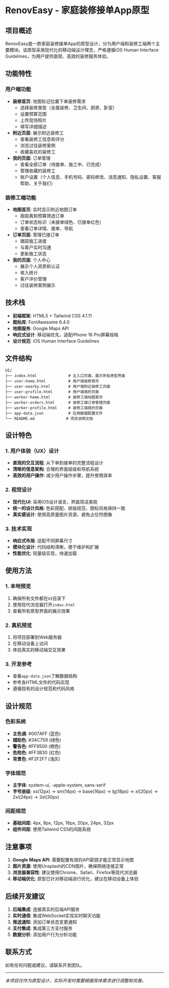# RenovEasy - 家庭装修接单App原型

## 项目概述

RenovEasy是一款家庭装修接单App的原型设计，分为用户端和装修工端两个主要模块。该原型采用现代化的移动端设计理念，严格遵循iOS Human Interface Guidelines，为用户提供直观、高效的装修服务体验。

## 功能特性

### 用户端功能
- **装修首页**: 地图标记位置下单装修需求
  - 选择装修类型（全屋装修、卫生间、厨房、卧室）
  - 设置预算范围
  - 上传现场照片
  - 填写详细描述
- **附近页面**: 展示附近装修工
  - 查看装修工信息和评分
  - 浏览过往装修案例
  - 收藏喜欢的装修工
- **我的页面**: 订单管理
  - 查看全部订单（待接单、施工中、已完成）
  - 管理收藏的装修工
  - 账户设置（个人信息、手机号码、密码修改、消息通知、隐私设置、客服帮助、关于我们）

### 装修工端功能
- **地图首页**: 实时显示附近地图订单
  - 按距离和预算筛选订单
  - 订单状态标识（未接单绿色、已接单红色）
  - 查看订单详情、接单、导航
- **订单页面**: 管理已接订单
  - 跟踪施工进度
  - 与客户实时沟通
  - 更新施工状态
- **我的页面**: 个人中心
  - 展示个人资质和认证
  - 收入统计
  - 客户评价管理
  - 过往装修案例展示

## 技术栈

- **前端框架**: HTML5 + Tailwind CSS 4.1.11
- **图标库**: FontAwesome 6.4.0
- **地图服务**: Google Maps API
- **响应式设计**: 移动端优先，适配iPhone 16 Pro屏幕规格
- **设计规范**: iOS Human Interface Guidelines

## 文件结构

```
UI/
├── index.html              # 主入口页面，展示所有原型界面
├── user-home.html          # 用户端装修首页
├── user-nearby.html        # 用户端附近装修工页面
├── user-profile.html       # 用户端我的页面
├── worker-home.html        # 装修工端地图首页
├── worker-orders.html      # 装修工端订单管理页面
├── worker-profile.html     # 装修工端我的页面
├── app-data.json           # 应用数据配置文件
└── README.md              # 项目说明文档
```

## 设计特色

### 1. 用户体验（UX）设计
- **直观的交互流程**: 从下单到接单的完整流程设计
- **清晰的信息架构**: 合理的界面层级和导航系统
- **高效的用户操作**: 减少用户操作步骤，提升使用效率

### 2. 视觉设计
- **现代化UI**: 采用iOS设计语言，界面简洁美观
- **统一的设计风格**: 色彩搭配、排版规范、图标风格保持一致
- **真实感设计**: 使用高质量图片资源，避免占位符图像

### 3. 技术实现
- **响应式布局**: 适配不同屏幕尺寸
- **模块化设计**: 代码结构清晰，便于维护和扩展
- **性能优化**: 轻量级实现，快速加载

## 使用方法

### 1. 本地预览
1. 确保所有文件都在`UI`目录下
2. 使用现代浏览器打开`index.html`
3. 查看所有原型界面的展示效果

### 2. 真机预览
1. 将项目部署到Web服务器
2. 在移动设备上访问
3. 体验真实的移动端交互效果

### 3. 开发参考
- 查看`app-data.json`了解数据结构
- 参考各HTML文件的代码实现
- 遵循现有的设计规范和代码风格

## 设计规范

### 色彩系统
- **主色调**: #007AFF (蓝色)
- **辅助色**: #34C759 (绿色)
- **警告色**: #FF9500 (橙色)
- **危险色**: #FF3B30 (红色)
- **背景色**: #F2F2F7 (浅灰)

### 字体规范
- **主字体**: system-ui, -apple-system, sans-serif
- **字号层级**: xs(12px) → sm(14px) → base(16px) → lg(18px) → xl(20px) → 2xl(24px) → 3xl(30px)

### 间距规范
- **基础间距**: 4px, 8px, 12px, 16px, 20px, 24px, 32px
- **组件间距**: 使用Tailwind CSS的间距系统

## 注意事项

1. **Google Maps API**: 需要配置有效的API密钥才能正常显示地图
2. **图片资源**: 使用Unsplash的CDN图片，确保网络连接正常
3. **浏览器兼容性**: 建议使用Chrome、Safari、Firefox等现代浏览器
4. **移动端优化**: 原型已针对移动端进行优化，建议在移动设备上体验

## 后续开发建议

1. **后端集成**: 连接真实的后端API服务
2. **实时通信**: 集成WebSocket实现实时聊天功能
3. **推送通知**: 添加订单状态变更通知
4. **支付集成**: 集成第三方支付服务
5. **数据分析**: 添加用户行为分析功能

## 联系方式

如有任何问题或建议，请联系开发团队。

---

*本项目仅作为原型设计，实际开发时需要根据具体需求进行调整和完善。* 